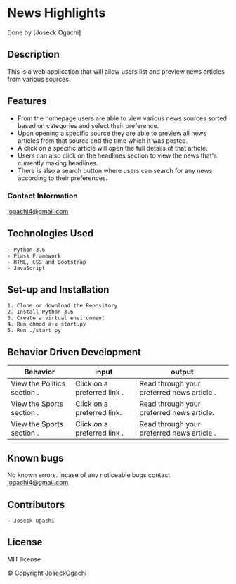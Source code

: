 # News Highlights

Done by [Joseck Ogachi]

## Description

This is a web application that will allow users list and preview news articles from various sources.

## Features

- From the homepage users are able to view various news sources sorted based on categories and select their preference.
- Upon opening a specific source they are able to preview all news articles from that source and the time which it was posted.
- A click on a specific article will open the full details of that article.
- Users can also click on the headlines section to view the news that's currently making headlines.
- There is also a search button where users can search for any news according to their preferences.

### Contact Information

[jogachi4@gmail.com](gmail.com)

## Technologies Used

    - Python 3.6
    - Flask Framework
    - HTML, CSS and Bootstrap
    - JavaScript

## Set-up and Installation

    1. Clone or download the Repository
    2. Install Python 3.6
    3. Create a virtual environment
    4. Run chmod a+x start.py
    5. Run ./start.py

## Behavior Driven Development

|Behavior|input|output|
|--------|-----|------|
|View the Politics section .| Click on a preferred link . |Read through your preferred news article .|
|View the Sports section .| Click on a preferred link.| Read through your preferred news article.|
| View the Sports section .| Click on a preferred link .|Read through your preferred news article .|

## Known bugs

No known errors. Incase of any noticeable bugs contact [jogachi4@gmail.com](gmail.com)

## Contributors

    - Joseck Ogachi

## License

MIT license

&copy; Copyright JoseckOgachi
